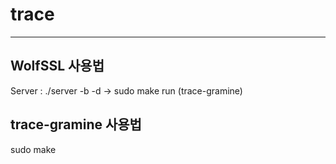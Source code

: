 # trace

------------------------------------------------------


WolfSSL 사용법
---

Server : ./server -b -d    ->    sudo make run (trace-gramine)


trace-gramine 사용법
---
sudo make
